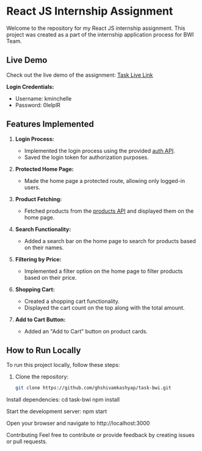 # React JS Internship Assignment

Welcome to the repository for my React JS internship assignment. This project was created as a part of the internship application process for BWI Team.

## Live Demo

Check out the live demo of the assignment: [Task Live Link](https://task-bwi.vercel.app/)

**Login Credentials:**
- Username: kminchelle
- Password: 0lelplR

## Features Implemented

1. **Login Process:**
   - Implemented the login process using the provided [auth API](https://dummyjson.com/docs/auth).
   - Saved the login token for authorization purposes.

2. **Protected Home Page:**
   - Made the home page a protected route, allowing only logged-in users.

3. **Product Fetching:**
   - Fetched products from the [products API](https://dummyjson.com/docs/products) and displayed them on the home page.

4. **Search Functionality:**
   - Added a search bar on the home page to search for products based on their names.

5. **Filtering by Price:**
   - Implemented a filter option on the home page to filter products based on their price.

6. **Shopping Cart:**
   - Created a shopping cart functionality.
   - Displayed the cart count on the top along with the total amount.

7. **Add to Cart Button:**
   - Added an "Add to Cart" button on product cards.

## How to Run Locally

To run this project locally, follow these steps:

1. Clone the repository:
   ```bash
   git clone https://github.com/ghshivamkashyap/task-bwi.git

Install dependencies:
cd task-bwi
npm install

Start the development server:
npm start

Open your browser and navigate to http://localhost:3000

Contributing
Feel free to contribute or provide feedback by creating issues or pull requests.
